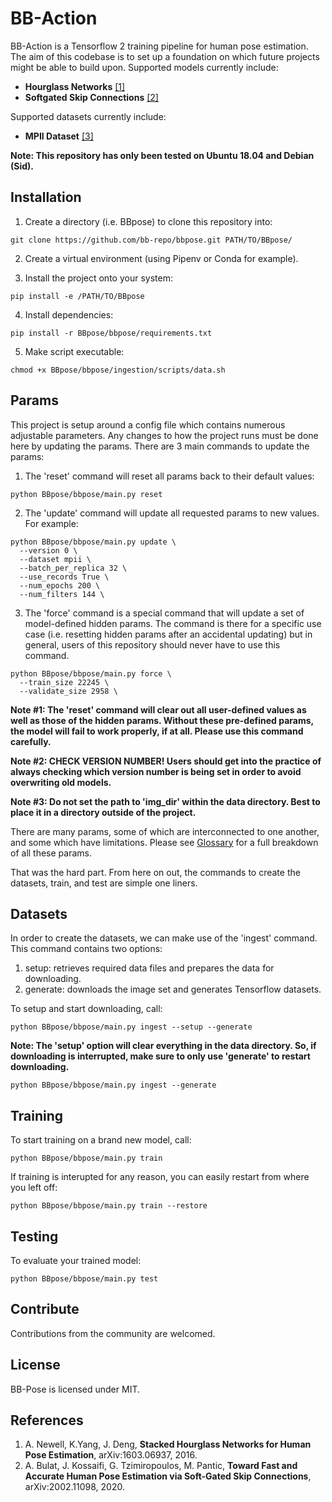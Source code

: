 # BB-Action

BB-Action is a Tensorflow 2 training pipeline for human pose estimation. The aim of this codebase is to set up a foundation on which future projects might be able to build upon. Supported models currently include:

  * **Hourglass Networks** [[1]](https://arxiv.org/abs/1603.06937)
  * **Softgated Skip Connections** [[2]](https://arxiv.org/abs/2002.11098)

Supported datasets currently include:
  * **MPII Dataset** [[3]](http://human-pose.mpi-inf.mpg.de/)
                                                                                
**Note: This repository has only been tested on Ubuntu 18.04 and Debian (Sid).**

## Installation

  1. Create a directory (i.e. BBpose) to clone this repository into:
  ```
  git clone https://github.com/bb-repo/bbpose.git PATH/TO/BBpose/ 
  ```
  2. Create a virtual environment (using Pipenv or Conda for example).

  3. Install the project onto your system:
  ```
  pip install -e /PATH/TO/BBpose
  ```                                                               
  4. Install dependencies:
  ```
  pip install -r BBpose/bbpose/requirements.txt
  ```
  5. Make script executable: 
  ```
  chmod +x BBpose/bbpose/ingestion/scripts/data.sh        
  ```
    
## Params    

This project is setup around a config file which contains numerous adjustable parameters. Any changes to how the project runs must be done here by updating the params. There are 3 main commands to update the params:
  1. The 'reset' command will reset all params back to their default values:
  ```
  python BBpose/bbpose/main.py reset
  ```      
  2. The 'update' command will update all requested params to new values. For example:                 
  ```
  python BBpose/bbpose/main.py update \
    --version 0 \
    --dataset mpii \
    --batch_per_replica 32 \
    --use_records True \
    --num_epochs 200 \
    --num_filters 144 \
  ```
  3. The 'force' command is a special command that will update a set of model-defined hidden params. The command is there for a specific use case (i.e. resetting hidden params after an accidental updating) but in general, users of this repository should never have to use this command.
  ```
  python BBpose/bbpose/main.py force \
    --train_size 22245 \
    --validate_size 2958 \
  ```

**Note #1: The 'reset' command will clear out all user-defined values as well as those of the hidden params. Without these pre-defined params, the model will fail to work properly, if at all. Please use this command carefully.**

**Note #2: CHECK VERSION NUMBER! Users should get into the practice of always checking which version number is being set in order to avoid overwriting old models.**

**Note #3: Do not set the path to 'img_dir' within the data directory. Best to place it in a directory outside of the project.**

There are many params, some of which are interconnected to one another, and some which have limitations. Please see [Glossary](GLOSSARY.md) for a full breakdown of all these params.

That was the hard part. From here on out, the commands to create the datasets, train, and test are simple one liners.

## Datasets

In order to create the datasets, we can make use of the 'ingest' command. This command contains two options:
  1. setup: retrieves required data files and prepares the data for downloading.
  2. generate: downloads the image set and generates Tensorflow datasets.

To setup and start downloading, call:
```
python BBpose/bbpose/main.py ingest --setup --generate
```

**Note: The 'setup' option will clear everything in the data directory. So, if downloading is interrupted, make sure to only use 'generate' to restart downloading.**
```
python BBpose/bbpose/main.py ingest --generate
```

## Training

To start training on a brand new model, call:
```
python BBpose/bbpose/main.py train
```
If training is interupted for any reason, you can easily restart from where you left off:
```
python BBpose/bbpose/main.py train --restore
```

## Testing

To evaluate your trained model:
```
python BBpose/bbpose/main.py test
```

## Contribute

Contributions from the community are welcomed.

## License

BB-Pose is licensed under MIT.

## References

  1. A. Newell, K.Yang, J. Deng, **Stacked Hourglass Networks for Human Pose Estimation**, arXiv:1603.06937, 2016.
  2. A. Bulat, J. Kossaifi, G. Tzimiropoulos, M. Pantic, **Toward Fast and Accurate Human Pose Estimation via Soft-Gated Skip Connections**, arXiv:2002.11098, 2020.



